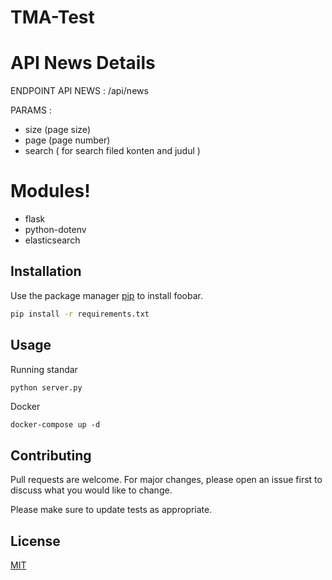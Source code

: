 # TMA-Test

# API News Details

ENDPOINT API NEWS : /api/news

PARAMS :


 - size (page size)
 - page (page number)
 - search ( for search filed konten and judul )


# Modules!

  - flask
  - python-dotenv
  - elasticsearch


## Installation

Use the package manager [pip](https://pip.pypa.io/en/stable/) to install foobar.

```bash
pip install -r requirements.txt
```

## Usage

Running standar

```python
python server.py
```

Docker
```docker
docker-compose up -d
```

## Contributing
Pull requests are welcome. For major changes, please open an issue first to discuss what you would like to change.

Please make sure to update tests as appropriate.

## License
[MIT](https://choosealicense.com/licenses/mit/)
